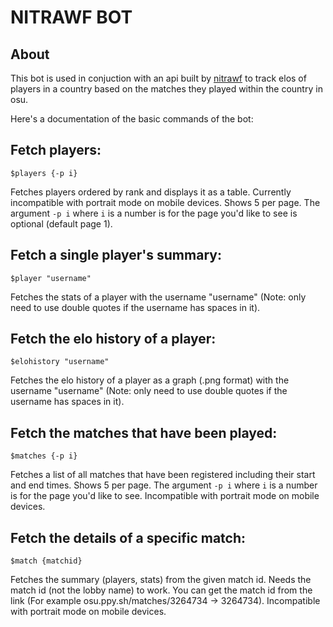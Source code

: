 # NITRAWF BOT
## About
This bot is used in conjuction with an api built by [nitrawf](https://github.com/nitrawf) to track elos of players in a country based on the matches they played within the country in osu.

Here's a documentation of the basic commands of the bot:


## Fetch players:

```
$players {-p i}
```

Fetches players ordered by rank and displays it as a table. Currently incompatible with portrait mode on mobile devices. Shows 5 per page. The argument `-p i` where `i` is a number is for the page you'd like to see is optional (default page 1).

## Fetch a single player's summary:

```
$player "username"
```

Fetches the stats of a player with the username "username" (Note: only need to use double quotes if the username has spaces in it).

## Fetch the elo history of a player:

```
$elohistory "username"
```

Fetches the elo history of a player as a graph (.png format) with the username "username" (Note: only need to use double quotes if the username has spaces in it).

## Fetch the matches that have been played:

```
$matches {-p i}
```

Fetches a list of all matches that have been registered including their start and end times. Shows 5 per page. The argument `-p i` where `i` is a number is for the page you'd like to see. Incompatible with portrait mode on mobile devices.

## Fetch the details of a specific match:

```
$match {matchid}
```

Fetches the summary (players, stats) from the given match id. Needs the match id (not the lobby name) to work. You can get the match id from the link (For example osu.ppy.sh/matches/3264734 -> 3264734). Incompatible with portrait mode on mobile devices.

